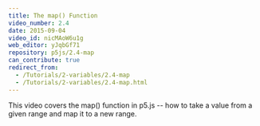 ```yaml
---
title: The map() Function
video_number: 2.4
date: 2015-09-04
video_id: nicMAoW6u1g
web_editor: yJqbGf71
repository: p5js/2.4-map
can_contribute: true
redirect_from:
  - /Tutorials/2-variables/2.4-map
  - /Tutorials/2-variables/2.4-map.html
---
```


This video covers the map() function in p5.js -- how to take a value from a given range and map it to a new range.
